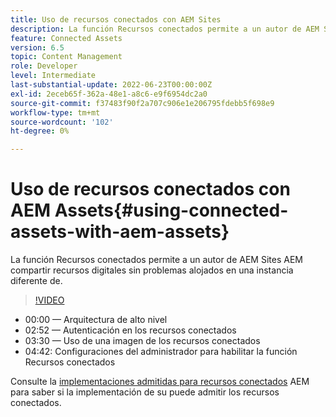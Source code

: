 ```yaml
---
title: Uso de recursos conectados con AEM Sites
description: La función Recursos conectados permite a un autor de AEM Sites AEM compartir recursos digitales sin problemas alojados en una instancia diferente de.
feature: Connected Assets
version: 6.5
topic: Content Management
role: Developer
level: Intermediate
last-substantial-update: 2022-06-23T00:00:00Z
exl-id: 2eceb65f-362a-48e1-a8c6-e9f6954dc2a0
source-git-commit: f37483f90f2a707c906e1e206795fdebb5f698e9
workflow-type: tm+mt
source-wordcount: '102'
ht-degree: 0%

---
```


# Uso de recursos conectados con AEM Assets{#using-connected-assets-with-aem-assets}

La función Recursos conectados permite a un autor de AEM Sites AEM compartir recursos digitales sin problemas alojados en una instancia diferente de.

>[!VIDEO](https://video.tv.adobe.com/v/26060?quality=12&learn=on)

* 00:00 — Arquitectura de alto nivel
* 02:52 — Autenticación en los recursos conectados
* 03:30 — Uso de una imagen de los recursos conectados
* 04:42: Configuraciones del administrador para habilitar la función Recursos conectados

Consulte la [implementaciones admitidas para recursos conectados](https://experienceleague.adobe.com/docs/experience-manager-65/assets/using/use-assets-across-connected-assets-instances.html#prerequisites) AEM para saber si la implementación de su puede admitir los recursos conectados.
